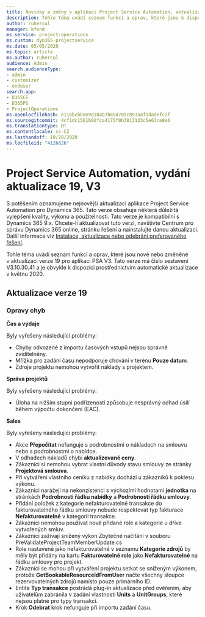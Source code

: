 ```yaml
---
title: Novinky a změny v aplikaci Project Service Automation, aktualizace verze 19, V3
description: Tohle téma uvádí seznam funkcí a oprav, které jsou k dispozici v Project Service Automation, aktualizace verze 19, V3.
author: ruhercul
manager: kfend
ms.service: project-operations
ms.custom: dyn365-projectservice
ms.date: 05/05/2020
ms.topic: article
ms.author: ruhercul
audience: Admin
search.audienceType:
- admin
- customizer
- enduser
search.app:
- D365CE
- D365PS
- ProjectOperations
ms.openlocfilehash: e116bcbb8e9d184b7b894709c893aaf1dadefc2f
ms.sourcegitcommit: 4cf1dc1561b92fca4175f0b3813133c5e63ce8e6
ms.translationtype: HT
ms.contentlocale: cs-CZ
ms.lasthandoff: 10/28/2020
ms.locfileid: "4126826"
---
```

# <a name="project-service-automation-update-release-19-v3"></a>Project Service Automation, vydání aktualizace 19, V3

S potěšením oznamujeme nejnovější aktualizaci aplikace Project Service Automation pro Dynamics 365. Tato verze obsahuje některá důležitá vylepšení kvality, výkonu a použitelnosti. Tato verze je kompatibilní s Dynamics 365 9.x. Chcete-li aktualizovat tuto verzi, navštivte Centrum pro správu Dynamics 365 online, stránku řešení a nainstalujte danou aktualizaci. Další informace viz [Instalace, aktualizace nebo odebrání preferovaného řešení](https://docs.microsoft.com/power-platform/admin/install-remove-preferred-solution).

Tohle téma uvádí seznam funkcí a oprav, které jsou nové nebo změněné v aktualizaci verze 19 pro aplikaci PSA V3. Tato verze má číslo sestavení V3.10.30.41 a je obvykle k dispozici prostřednictvím automatické aktualizace v květnu 2020.

## <a name="update-release-19"></a>Aktualizace verze 19

### <a name="bug-fixes"></a>Opravy chyb

**Čas a výdaje**

Byly vyřešeny následující problémy: 

- Chyby odvozené z importu časových vstupů nejsou správně zviditelněny.
- Mřížka pro zadání času nepodporuje chování v terénu **Pouze datum**.
- Zdroje projektu nemohou vytvořit náklady s projektem.

**Správa projektů**

Byly vyřešeny následující problémy: 

-  Úloha na nižším stupni podřízenosti způsobuje nesprávný odhad úsilí během výpočtu dokončení (EAC).

**Sales**

Byly vyřešeny následující problémy: 

- Akce **Přepočítat** nefunguje s podrobnostmi o nákladech na smlouvu nebo s podrobnostmi o nabídce.
- V odhadech nákladů chybí **aktualizované ceny**.
-  Zákazníci si nemohou vybrat vlastní důvody stavu smlouvy ze stránky **Projektová smlouva**.
- Při vytváření vlastního ceníku z nabídky dochází u zákazníků k poklesu výkonu.
- Zákazníci narážejí na nekonzistenci s výchozími hodnotami **jednotka** na stránkách **Podrobnosti řádku nabídky** a **Podrobnosti řádku smlouvy**.
- Přidání položek z kategorie nefakturovatelné transakce do fakturovatelného řádku smlouvy nebude respektovat typ fakturace **Nefakturovatelné** v kategorii transakce.
- Zákazníci nemohou používat nově přidané role a kategorie u dříve vytvořených smluv.
- Zákazníci zažívají snížený výkon Zbytečné načítání v souboru PreValidateProjectTeamMemberUpdate.cs
- Role nastavené jako nefakturovatelné v seznamu **Kategorie zdrojů** by měly být přidány na kartu **Fakturovatelné role** jako **Nefakturovatelné** na řádku smlouvy pro projekt.
- Zákazníci se mohou při vytváření projektu setkat se sníženým výkonem, protože **GetBookableResourceIdFromUser** načte všechny sloupce rezervovatelných zdrojů namísto pouze primárního ID.
- Entita **Typ transakce** postrádá plug-in aktualizace před ověřením, aby uživatelům zabránila v zadání vlastností **Units** a **UnitGroups**, které nejsou platné pro typy transakcí.
- Krok **Odebrat** krok nefunguje při importu zadání času.
